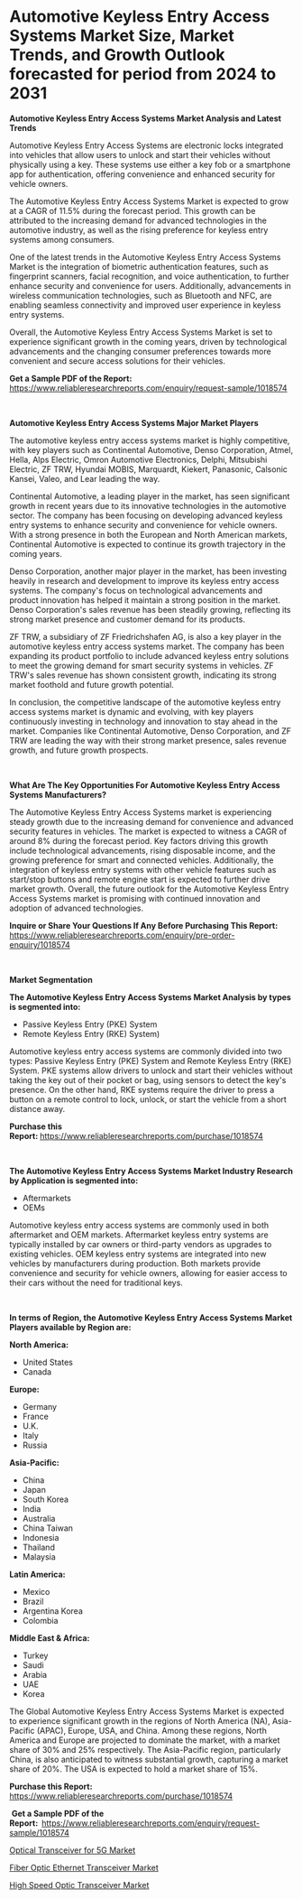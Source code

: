 <p><h1>Automotive Keyless Entry Access Systems Market Size, Market Trends, and Growth Outlook forecasted for period from 2024 to 2031</h1></p><p><strong>Automotive Keyless Entry Access Systems Market Analysis and Latest Trends</strong></p>
<p><p>Automotive Keyless Entry Access Systems are electronic locks integrated into vehicles that allow users to unlock and start their vehicles without physically using a key. These systems use either a key fob or a smartphone app for authentication, offering convenience and enhanced security for vehicle owners.</p><p>The Automotive Keyless Entry Access Systems Market is expected to grow at a CAGR of 11.5% during the forecast period. This growth can be attributed to the increasing demand for advanced technologies in the automotive industry, as well as the rising preference for keyless entry systems among consumers.</p><p>One of the latest trends in the Automotive Keyless Entry Access Systems Market is the integration of biometric authentication features, such as fingerprint scanners, facial recognition, and voice authentication, to further enhance security and convenience for users. Additionally, advancements in wireless communication technologies, such as Bluetooth and NFC, are enabling seamless connectivity and improved user experience in keyless entry systems.</p><p>Overall, the Automotive Keyless Entry Access Systems Market is set to experience significant growth in the coming years, driven by technological advancements and the changing consumer preferences towards more convenient and secure access solutions for their vehicles.</p></p>
<p><strong>Get a Sample PDF of the Report:&nbsp;</strong> <a href="https://www.reliableresearchreports.com/enquiry/request-sample/1018574">https://www.reliableresearchreports.com/enquiry/request-sample/1018574</a></p>
<p>&nbsp;</p>
<p><strong>Automotive Keyless Entry Access Systems Major Market Players</strong></p>
<p><p>The automotive keyless entry access systems market is highly competitive, with key players such as Continental Automotive, Denso Corporation, Atmel, Hella, Alps Electric, Omron Automotive Electronics, Delphi, Mitsubishi Electric, ZF TRW, Hyundai MOBIS, Marquardt, Kiekert, Panasonic, Calsonic Kansei, Valeo, and Lear leading the way. </p><p>Continental Automotive, a leading player in the market, has seen significant growth in recent years due to its innovative technologies in the automotive sector. The company has been focusing on developing advanced keyless entry systems to enhance security and convenience for vehicle owners. With a strong presence in both the European and North American markets, Continental Automotive is expected to continue its growth trajectory in the coming years.</p><p>Denso Corporation, another major player in the market, has been investing heavily in research and development to improve its keyless entry access systems. The company's focus on technological advancements and product innovation has helped it maintain a strong position in the market. Denso Corporation's sales revenue has been steadily growing, reflecting its strong market presence and customer demand for its products.</p><p>ZF TRW, a subsidiary of ZF Friedrichshafen AG, is also a key player in the automotive keyless entry access systems market. The company has been expanding its product portfolio to include advanced keyless entry solutions to meet the growing demand for smart security systems in vehicles. ZF TRW's sales revenue has shown consistent growth, indicating its strong market foothold and future growth potential.</p><p>In conclusion, the competitive landscape of the automotive keyless entry access systems market is dynamic and evolving, with key players continuously investing in technology and innovation to stay ahead in the market. Companies like Continental Automotive, Denso Corporation, and ZF TRW are leading the way with their strong market presence, sales revenue growth, and future growth prospects.</p></p>
<p>&nbsp;</p>
<p><strong>What Are The Key Opportunities For Automotive Keyless Entry Access Systems Manufacturers?</strong></p>
<p><p>The Automotive Keyless Entry Access Systems market is experiencing steady growth due to the increasing demand for convenience and advanced security features in vehicles. The market is expected to witness a CAGR of around 8% during the forecast period. Key factors driving this growth include technological advancements, rising disposable income, and the growing preference for smart and connected vehicles. Additionally, the integration of keyless entry systems with other vehicle features such as start/stop buttons and remote engine start is expected to further drive market growth. Overall, the future outlook for the Automotive Keyless Entry Access Systems market is promising with continued innovation and adoption of advanced technologies.</p></p>
<p><strong>Inquire or Share Your Questions If Any Before Purchasing This Report:</strong> <a href="https://www.reliableresearchreports.com/enquiry/pre-order-enquiry/1018574">https://www.reliableresearchreports.com/enquiry/pre-order-enquiry/1018574</a></p>
<p>&nbsp;</p>
<p><strong>Market Segmentation</strong></p>
<p><strong>The Automotive Keyless Entry Access Systems Market Analysis by types is segmented into:</strong></p>
<p><ul><li>Passive Keyless Entry (PKE) System</li><li>Remote Keyless Entry (RKE) System)</li></ul></p>
<p><p>Automotive keyless entry access systems are commonly divided into two types: Passive Keyless Entry (PKE) System and Remote Keyless Entry (RKE) System. PKE systems allow drivers to unlock and start their vehicles without taking the key out of their pocket or bag, using sensors to detect the key's presence. On the other hand, RKE systems require the driver to press a button on a remote control to lock, unlock, or start the vehicle from a short distance away.</p></p>
<p><strong>Purchase this Report:&nbsp;</strong><a href="https://www.reliableresearchreports.com/purchase/1018574">https://www.reliableresearchreports.com/purchase/1018574</a></p>
<p>&nbsp;</p>
<p><strong>The Automotive Keyless Entry Access Systems Market Industry Research by Application is segmented into:</strong></p>
<p><ul><li>Aftermarkets</li><li>OEMs</li></ul></p>
<p><p>Automotive keyless entry access systems are commonly used in both aftermarket and OEM markets. Aftermarket keyless entry systems are typically installed by car owners or third-party vendors as upgrades to existing vehicles. OEM keyless entry systems are integrated into new vehicles by manufacturers during production. Both markets provide convenience and security for vehicle owners, allowing for easier access to their cars without the need for traditional keys.</p></p>
<p>&nbsp;</p>
<p><strong>In terms of Region, the Automotive Keyless Entry Access Systems Market Players available by Region are:</strong></p>
<p>
    <p> <strong> North America: </strong>
        <ul>
            <li>United States</li>
            <li>Canada</li>
        </ul>
        </p> 
    <p> <strong> Europe: </strong>
        <ul>
            <li>Germany</li>
            <li>France</li>
            <li>U.K.</li>
            <li>Italy</li>
            <li>Russia</li>
        </ul>
        </p> 
    <p> <strong> Asia-Pacific: </strong>
        <ul>
            <li>China</li>
            <li>Japan</li>
            <li>South Korea</li>
            <li>India</li>
            <li>Australia</li>
            <li>China Taiwan</li>
            <li>Indonesia</li>
            <li>Thailand</li>
            <li>Malaysia</li>
        </ul>
        </p> 
    <p> <strong> Latin America: </strong>
        <ul>
            <li>Mexico</li>
            <li>Brazil</li>
            <li>Argentina Korea</li>
            <li>Colombia</li>
        </ul>
        </p> 
    <p> <strong> Middle East & Africa: </strong>
        <ul>
            <li>Turkey</li>
            <li>Saudi</li>
            <li>Arabia</li>
            <li>UAE</li>
            <li>Korea</li>
        </ul>
    </p>
    </p>
<p><p>The Global Automotive Keyless Entry Access Systems Market is expected to experience significant growth in the regions of North America (NA), Asia-Pacific (APAC), Europe, USA, and China. Among these regions, North America and Europe are projected to dominate the market, with a market share of 30% and 25% respectively. The Asia-Pacific region, particularly China, is also anticipated to witness substantial growth, capturing a market share of 20%. The USA is expected to hold a market share of 15%.</p></p>
<p><strong>Purchase this Report: </strong><a href="https://www.reliableresearchreports.com/purchase/1018574">https://www.reliableresearchreports.com/purchase/1018574</a></p>
<p>&nbsp;<strong>Get a Sample PDF of the Report:&nbsp;&nbsp;</strong><a href="https://www.reliableresearchreports.com/enquiry/request-sample/1018574">https://www.reliableresearchreports.com/enquiry/request-sample/1018574</a></p>
<p><strong></strong></p>
<p><p><a href="https://view.publitas.com/reportprime-1/optical-transceiver-for-5g-market-a-comprehensive-report-of-its-market-share-growth-trends-2023-2030/">Optical Transceiver for 5G Market</a></p><p><a href="https://view.publitas.com/reportprime-1/fiber-optic-ethernet-transceiver-market-research-report-forecasted-for-period-from-2023-2030-by-market-type-market-application-and-region/">Fiber Optic Ethernet Transceiver Market</a></p><p><a href="https://view.publitas.com/reportprime-1/high-speed-optic-transceiver-market-dynamics-2023-2030-also-about-its-market-trends-projections-and-opportunities/">High Speed Optic Transceiver Market</a></p></p>